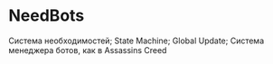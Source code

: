 # NeedBots
Система необходимостей; State Machine; Global Update; Система менеджера ботов, как в Assassins Creed
